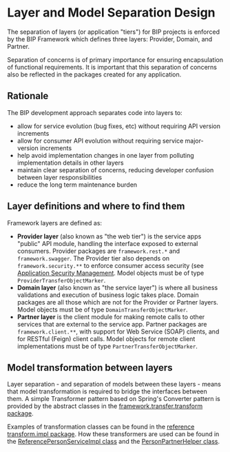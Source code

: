 # Layer and Model Separation Design

The separation of layers (or application "tiers") for BIP projects is enforced by the BIP Framework which defines three layers: Provider, Domain, and Partner.

Separation of concerns is of primary importance for ensuring encapsulation of functional requirements. It is important that this separation of concerns also be reflected in the packages created for any application.

## Rationale

The BIP development approach separates code into layers to:

- allow for service evolution (bug fixes, etc) without requiring API version increments
- allow for consumer API evolution without requiring service major-version increments
- help avoid implementation changes in one layer from polluting implementation details in other layers
- maintain clear separation of concerns, reducing developer confusion between layer responsibilities
- reduce the long term maintenance burden

## Layer definitions and where to find them

Framework layers are defined as:
* **Provider layer** (also known as "the web tier") is the service apps "public" API module, handling the interface exposed to external consumers. Provider packages are `framework.rest.*` and `framework.swagger`. The Provider tier also depends on `framework.security.**` to enforce consumer access security (see [Application Security Management](./application-security-management.md). Model objects must be of type `ProviderTransferObjectMarker`.
* **Domain layer** (also known as "the service layer") is where all business validations and execution of business logic takes place. Domain packages are all those which are not for the Provider or Partner layers. Model objects must be of type `DomainTransferObjectMarker`.
* **Partner layer** is the client module for making remote calls to other services that are external to the service app.  Partner packages are `framework.client.**`, with support for Web Service (SOAP) clients, and for RESTful (Feign) client calls. Model objects for remote client implementations must be of type `PartnerTransferObjectMarker`.

## Model transformation between layers

Layer separation - and separation of models between these layers - means that model transformation is required to bridge the interfaces between them. A simple Transformer pattern based on Spring's Converter pattern is provided by the abstract classes in the [framework.transfer.transform package](https://github.com/department-of-veterans-affairs/ocp-framework/tree/master/bip-framework-libraries/src/main/java/gov/va/bip/framework/transfer/transform). 

Examples of transformation classes can be found in the [reference transform.impl package](https://github.com/department-of-veterans-affairs/ocp-reference-spring-boot/tree/master/bip-reference-person/src/main/java/gov/va/bip/reference/person/transform/impl). How these transformers are used can be found in the [ReferencePersonServiceImpl class](https://github.com/department-of-veterans-affairs/ocp-reference-spring-boot/blob/master/bip-reference-person/src/main/java/gov/va/bip/reference/person/impl/ReferencePersonServiceImpl.java) and the [PersonPartnerHelper class](https://github.com/department-of-veterans-affairs/ocp-reference-spring-boot/blob/master/bip-reference-person/src/main/java/gov/va/bip/reference/person/client/ws/PersonPartnerHelper.java).
